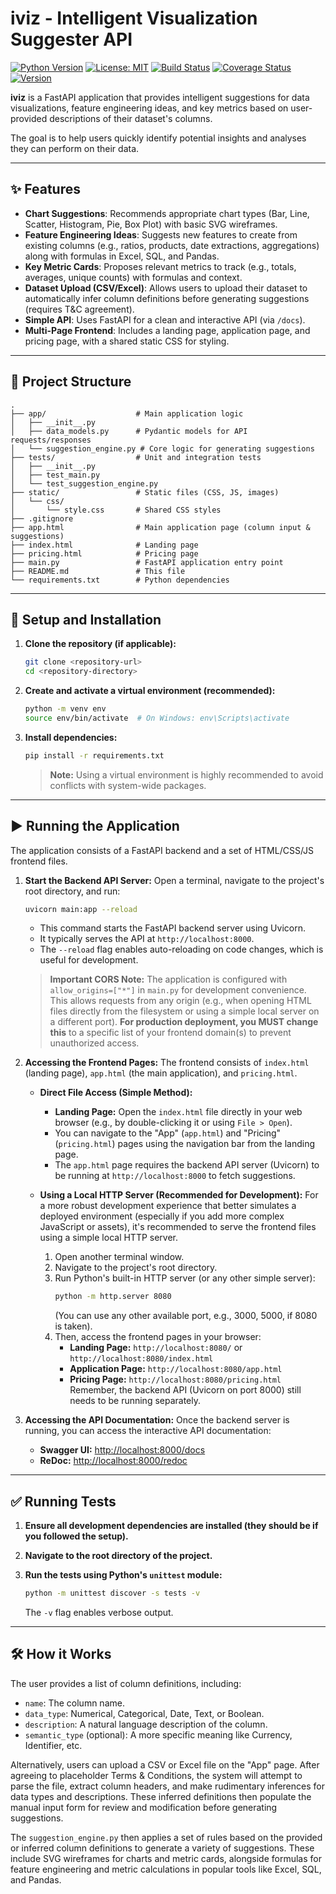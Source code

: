 # iviz - Intelligent Visualization Suggester API

[![Python Version](https://img.shields.io/badge/python-3.9%2B-blue.svg)](https://www.python.org/downloads/)
[![License: MIT](https://img.shields.io/badge/License-MIT-yellow.svg)](https://opensource.org/licenses/MIT)
[![Build Status](https://img.shields.io/badge/build-passing-brightgreen.svg)](#) <!-- Placeholder -->
[![Coverage Status](https://img.shields.io/badge/coverage-100%25-brightgreen.svg)](#) <!-- Placeholder -->
[![Version](https://img.shields.io/badge/version-0.1.0-blue.svg)](#) <!-- Placeholder, matches app version -->

**iviz** is a FastAPI application that provides intelligent suggestions for data visualizations, feature engineering ideas, and key metrics based on user-provided descriptions of their dataset's columns.

The goal is to help users quickly identify potential insights and analyses they can perform on their data.

---

## ✨ Features

*   **Chart Suggestions**: Recommends appropriate chart types (Bar, Line, Scatter, Histogram, Pie, Box Plot) with basic SVG wireframes.
*   **Feature Engineering Ideas**: Suggests new features to create from existing columns (e.g., ratios, products, date extractions, aggregations) along with formulas in Excel, SQL, and Pandas.
*   **Key Metric Cards**: Proposes relevant metrics to track (e.g., totals, averages, unique counts) with formulas and context.
*   **Dataset Upload (CSV/Excel)**: Allows users to upload their dataset to automatically infer column definitions before generating suggestions (requires T&C agreement).
*   **Simple API**: Uses FastAPI for a clean and interactive API (via `/docs`).
*   **Multi-Page Frontend**: Includes a landing page, application page, and pricing page, with a shared static CSS for styling.

---

## 📂 Project Structure

```
.
├── app/                    # Main application logic
│   ├── __init__.py
│   ├── data_models.py      # Pydantic models for API requests/responses
│   └── suggestion_engine.py # Core logic for generating suggestions
├── tests/                  # Unit and integration tests
│   ├── __init__.py
│   ├── test_main.py
│   └── test_suggestion_engine.py
├── static/                 # Static files (CSS, JS, images)
│   └── css/
│       └── style.css       # Shared CSS styles
├── .gitignore
├── app.html                # Main application page (column input & suggestions)
├── index.html              # Landing page
├── pricing.html            # Pricing page
├── main.py                 # FastAPI application entry point
├── README.md               # This file
└── requirements.txt        # Python dependencies
```

---

## 🚀 Setup and Installation

1.  **Clone the repository (if applicable):**
    ```bash
    git clone <repository-url>
    cd <repository-directory>
    ```

2.  **Create and activate a virtual environment (recommended):**
    ```bash
    python -m venv env
    source env/bin/activate  # On Windows: env\Scripts\activate
    ```

3.  **Install dependencies:**
    ```bash
    pip install -r requirements.txt
    ```
    > **Note:** Using a virtual environment is highly recommended to avoid conflicts with system-wide packages.

---

## ▶️ Running the Application

The application consists of a FastAPI backend and a set of HTML/CSS/JS frontend files.

1.  **Start the Backend API Server:**
    Open a terminal, navigate to the project's root directory, and run:
    ```bash
    uvicorn main:app --reload
    ```
    *   This command starts the FastAPI backend server using Uvicorn.
    *   It typically serves the API at `http://localhost:8000`.
    *   The `--reload` flag enables auto-reloading on code changes, which is useful for development.

    > **Important CORS Note:** The application is configured with `allow_origins=["*"]` in `main.py` for development convenience. This allows requests from any origin (e.g., when opening HTML files directly from the filesystem or using a simple local server on a different port).
    > **For production deployment, you MUST change this** to a specific list of your frontend domain(s) to prevent unauthorized access.

2.  **Accessing the Frontend Pages:**
    The frontend consists of `index.html` (landing page), `app.html` (the main application), and `pricing.html`.

    *   **Direct File Access (Simple Method):**
        *   **Landing Page:** Open the `index.html` file directly in your web browser (e.g., by double-clicking it or using `File > Open`).
        *   You can navigate to the "App" (`app.html`) and "Pricing" (`pricing.html`) pages using the navigation bar from the landing page.
        *   The `app.html` page requires the backend API server (Uvicorn) to be running at `http://localhost:8000` to fetch suggestions.

    *   **Using a Local HTTP Server (Recommended for Development):**
        For a more robust development experience that better simulates a deployed environment (especially if you add more complex JavaScript or assets), it's recommended to serve the frontend files using a simple local HTTP server.
        1.  Open another terminal window.
        2.  Navigate to the project's root directory.
        3.  Run Python's built-in HTTP server (or any other simple server):
            ```bash
            python -m http.server 8080
            ```
            (You can use any other available port, e.g., 3000, 5000, if 8080 is taken).
        4.  Then, access the frontend pages in your browser:
            *   **Landing Page:** `http://localhost:8080/` or `http://localhost:8080/index.html`
            *   **Application Page:** `http://localhost:8080/app.html`
            *   **Pricing Page:** `http://localhost:8080/pricing.html`
        Remember, the backend API (Uvicorn on port 8000) still needs to be running separately.

3.  **Accessing the API Documentation:**
    Once the backend server is running, you can access the interactive API documentation:
    *   **Swagger UI:** [http://localhost:8000/docs](http://localhost:8000/docs)
    *   **ReDoc:** [http://localhost:8000/redoc](http://localhost:8000/redoc)

---

## ✅ Running Tests

1.  **Ensure all development dependencies are installed (they should be if you followed the setup).**

2.  **Navigate to the root directory of the project.**

3.  **Run the tests using Python's `unittest` module:**
    ```bash
    python -m unittest discover -s tests -v
    ```
    The `-v` flag enables verbose output.

---

## 🛠️ How it Works

The user provides a list of column definitions, including:
*   `name`: The column name.
*   `data_type`: Numerical, Categorical, Date, Text, or Boolean.
*   `description`: A natural language description of the column.
*   `semantic_type` (optional): A more specific meaning like Currency, Identifier, etc.

Alternatively, users can upload a CSV or Excel file on the "App" page. After agreeing to placeholder Terms & Conditions, the system will attempt to parse the file, extract column headers, and make rudimentary inferences for data types and descriptions. These inferred definitions then populate the manual input form for review and modification before generating suggestions.

The `suggestion_engine.py` then applies a set of rules based on the provided or inferred column definitions to generate a variety of suggestions. These include SVG wireframes for charts and metric cards, alongside formulas for feature engineering and metric calculations in popular tools like Excel, SQL, and Pandas.
```
